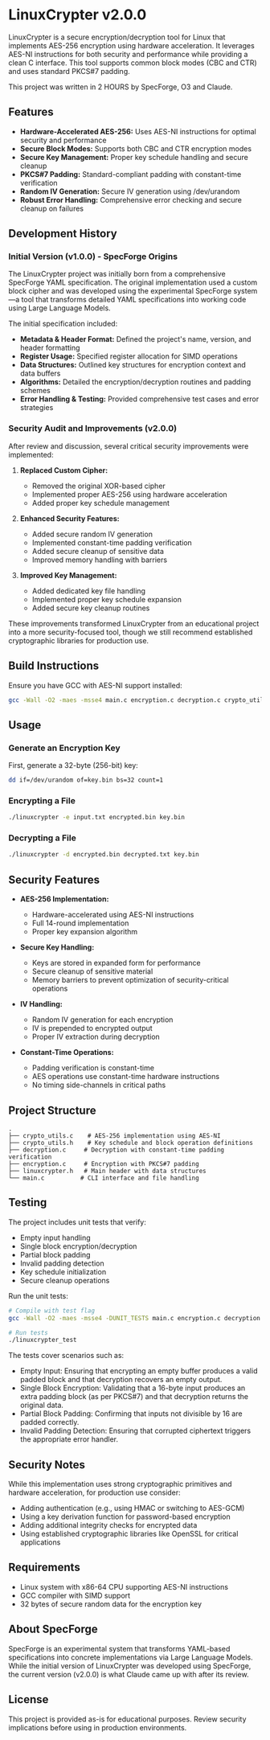 # LinuxCrypter v2.0.0

LinuxCrypter is a secure encryption/decryption tool for Linux that implements AES-256 encryption using hardware acceleration. It leverages AES-NI instructions for both security and performance while providing a clean C interface. This tool supports common block modes (CBC and CTR) and uses standard PKCS#7 padding.

This project was written in 2 HOURS by SpecForge, O3 and Claude.

## Features

- **Hardware-Accelerated AES-256:** Uses AES-NI instructions for optimal security and performance
- **Secure Block Modes:** Supports both CBC and CTR encryption modes
- **Secure Key Management:** Proper key schedule handling and secure cleanup
- **PKCS#7 Padding:** Standard-compliant padding with constant-time verification
- **Random IV Generation:** Secure IV generation using /dev/urandom
- **Robust Error Handling:** Comprehensive error checking and secure cleanup on failures

## Development History

### Initial Version (v1.0.0) - SpecForge Origins
The LinuxCrypter project was initially born from a comprehensive SpecForge YAML specification. The original implementation used a custom block cipher and was developed using the experimental SpecForge system—a tool that transforms detailed YAML specifications into working code using Large Language Models.

The initial specification included:
- **Metadata & Header Format:** Defined the project's name, version, and header formatting
- **Register Usage:** Specified register allocation for SIMD operations
- **Data Structures:** Outlined key structures for encryption context and data buffers
- **Algorithms:** Detailed the encryption/decryption routines and padding schemes
- **Error Handling & Testing:** Provided comprehensive test cases and error strategies

### Security Audit and Improvements (v2.0.0)
After review and discussion, several critical security improvements were implemented:

1. **Replaced Custom Cipher:**
   - Removed the original XOR-based cipher
   - Implemented proper AES-256 using hardware acceleration
   - Added proper key schedule management

2. **Enhanced Security Features:**
   - Added secure random IV generation
   - Implemented constant-time padding verification
   - Added secure cleanup of sensitive data
   - Improved memory handling with barriers

3. **Improved Key Management:**
   - Added dedicated key file handling
   - Implemented proper key schedule expansion
   - Added secure key cleanup routines

These improvements transformed LinuxCrypter from an educational project into a more security-focused tool, though we still recommend established cryptographic libraries for production use.

## Build Instructions

Ensure you have GCC with AES-NI support installed:

```bash
gcc -Wall -O2 -maes -msse4 main.c encryption.c decryption.c crypto_utils.c -o linuxcrypter
```

## Usage

### Generate an Encryption Key
First, generate a 32-byte (256-bit) key:
```bash
dd if=/dev/urandom of=key.bin bs=32 count=1
```

### Encrypting a File
```bash
./linuxcrypter -e input.txt encrypted.bin key.bin
```

### Decrypting a File
```bash
./linuxcrypter -d encrypted.bin decrypted.txt key.bin
```

## Security Features

- **AES-256 Implementation:**
  - Hardware-accelerated using AES-NI instructions
  - Full 14-round implementation
  - Proper key expansion algorithm

- **Secure Key Handling:**
  - Keys are stored in expanded form for performance
  - Secure cleanup of sensitive material
  - Memory barriers to prevent optimization of security-critical operations

- **IV Handling:**
  - Random IV generation for each encryption
  - IV is prepended to encrypted output
  - Proper IV extraction during decryption

- **Constant-Time Operations:**
  - Padding verification is constant-time
  - AES operations use constant-time hardware instructions
  - No timing side-channels in critical paths

## Project Structure
```
.
├── crypto_utils.c    # AES-256 implementation using AES-NI
├── crypto_utils.h    # Key schedule and block operation definitions
├── decryption.c     # Decryption with constant-time padding verification
├── encryption.c     # Encryption with PKCS#7 padding
├── linuxcrypter.h   # Main header with data structures
└── main.c          # CLI interface and file handling
```

## Testing

The project includes unit tests that verify:
- Empty input handling
- Single block encryption/decryption
- Partial block padding
- Invalid padding detection
- Key schedule initialization
- Secure cleanup operations

Run the unit tests:
```bash
# Compile with test flag
gcc -Wall -O2 -maes -msse4 -DUNIT_TESTS main.c encryption.c decryption.c crypto_utils.c -o linuxcrypter_test

# Run tests
./linuxcrypter_test
```

The tests cover scenarios such as:
- Empty Input: Ensuring that encrypting an empty buffer produces a valid padded block and that decryption recovers an empty output.
- Single Block Encryption: Validating that a 16-byte input produces an extra padding block (as per PKCS#7) and that decryption returns the original data.
- Partial Block Padding: Confirming that inputs not divisible by 16 are padded correctly.
- Invalid Padding Detection: Ensuring that corrupted ciphertext triggers the appropriate error handler.

## Security Notes

While this implementation uses strong cryptographic primitives and hardware acceleration, for production use consider:
- Adding authentication (e.g., using HMAC or switching to AES-GCM)
- Using a key derivation function for password-based encryption
- Adding additional integrity checks for encrypted data
- Using established cryptographic libraries like OpenSSL for critical applications

## Requirements

- Linux system with x86-64 CPU supporting AES-NI instructions
- GCC compiler with SIMD support
- 32 bytes of secure random data for the encryption key

## About SpecForge

SpecForge is an experimental system that transforms YAML-based specifications into concrete implementations via Large Language Models. While the initial version of LinuxCrypter was developed using SpecForge, the current version (v2.0.0) is what Claude came up with after its review. 


## License

This project is provided as-is for educational purposes. Review security implications before using in production environments.
